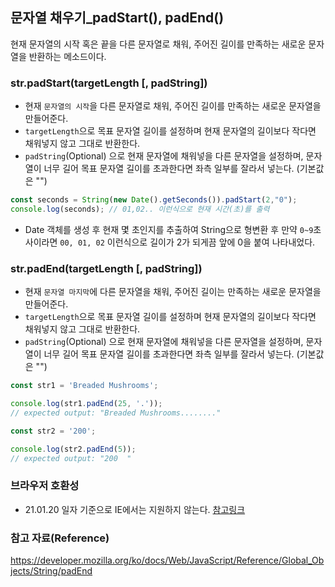 ## 문자열 채우기_padStart(), padEnd()
현재 문자열의 시작 혹은 끝을 다른 문자열로 채워, 주어진 길이를 만족하는 새로운 문자열을 반환하는 메소드이다.

### str.padStart(targetLength [, padString])
- 현재 `문자열의 시작`을 다른 문자열로 채워, 주어진 길이를 만족하는 새로운 문자열을 만들어준다.
- `targetLength`으로 목표 문자열 길이를 설정하며 현재 문자열의 길이보다 작다면 채워넣지 않고 그대로 반환한다.
- `padString`(Optional) 으로 현재 문자열에 채워넣을 다른 문자열을 설정하며, 문자열이 너무 길어 목표 문자열 길이를 초과한다면 좌측 일부를 잘라서 넣는다. (기본값은 "")
```js
const seconds = String(new Date().getSeconds()).padStart(2,"0");
console.log(seconds); // 01,02.. 이런식으로 현재 시간(초)를 출력
```
- Date 객체를 생성 후 현재 몇 초인지를 추출하여 String으로 형변환 후 만약 `0~9`초 사이라면 `00, 01, 02` 이런식으로 길이가 2가 되게끔 앞에 0을 붙여 나타내었다.

### str.padEnd(targetLength [, padString])
- 현재 `문자열 마지막`에 다른 문자열을 채워, 주어진 길이는 만족하는 새로운 문자열을 만들어준다.
- `targetLength`으로 목표 문자열 길이를 설정하며 현재 문자열의 길이보다 작다면 채워넣지 않고 그대로 반환한다.
- `padString`(Optional) 으로 현재 문자열에 채워넣을 다른 문자열을 설정하며, 문자열이 너무 길어 목표 문자열 길이를 초과한다면 좌측 일부를 잘라서 넣는다. (기본값은 "")
```js
const str1 = 'Breaded Mushrooms';

console.log(str1.padEnd(25, '.'));
// expected output: "Breaded Mushrooms........"

const str2 = '200';

console.log(str2.padEnd(5));
// expected output: "200  "
```

### 브라우저 호환성
- 21.01.20 일자 기준으로 IE에서는 지원하지 않는다. [참고링크](https://caniuse.com/?search=padStart)

### 참고 자료(Reference)
https://developer.mozilla.org/ko/docs/Web/JavaScript/Reference/Global_Objects/String/padEnd
